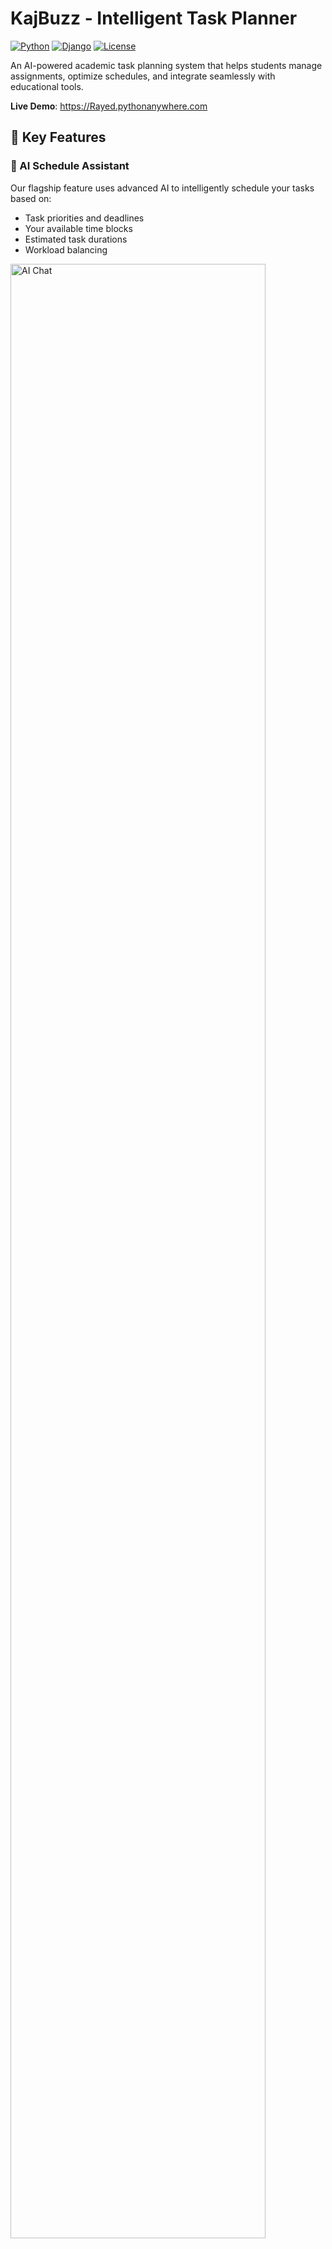 # KajBuzz - Intelligent Task Planner

[![Python](https://img.shields.io/badge/Python-3.13.1-blue.svg)](https://www.python.org/downloads/)
[![Django](https://img.shields.io/badge/Django-5.2.4-092E20?logo=django)](https://www.djangoproject.com/)
[![License](https://img.shields.io/badge/license-MIT-green)](LICENSE)

An AI-powered academic task planning system that helps students manage assignments, optimize schedules, and integrate seamlessly with educational tools.

**Live Demo**: https://Rayed.pythonanywhere.com

## 🌟 Key Features

### 🤖 AI Schedule Assistant
Our flagship feature uses advanced AI to intelligently schedule your tasks based on:
- Task priorities and deadlines
- Your available time blocks
- Estimated task durations
- Workload balancing

<img src="https://github.com/user-attachments/assets/bde9a136-3633-4a45-a19e-8e45dfdb4d6e" alt="AI Chat" width="90%">

*AI Chat Interface - Discuss your schedule and get intelligent recommendations*

### 📅 Smart Scheduling Engine
Automatically places tasks in optimal time slots while respecting your availability and preventing overbooking.

<img src="https://github.com/user-attachments/assets/934cb241-b988-4de7-becd-457a4f16f231" alt="Calendar View" width="45%">
  <img src="https://github.com/user-attachments/assets/a1361a2f-9a70-4294-ae40-38c7a813163f" alt="Calendar Ai-Suggestion" width="45%">

*Calendar View - Visualize your scheduled tasks and available time blocks*

### 🔗 Seamless Integrations
- **Google Calendar**: Bi-directional sync keeps your schedule consistent across platforms
- **Canvas LMS**: Automatically imports assignments and deadlines from your courses

### 🍅 Productivity Tracking
Built-in Pomodoro timer helps you maintain focus and track time spent on tasks.

### 📊 Analytics & Insights
Get insights into your productivity patterns and scheduling optimization history.

## 🚀 Getting Started

### Prerequisites
- Python 3.13+
- MySQL 8.0+
- Node.js (for frontend asset compilation)

### Installation

1. Clone the repository:
   ```bash
   git clone https://github.com/barshon-basak/intelligent_task_planner.git
   cd intelligent_task_planner
   ```

2. Install dependencies:
   ```bash
   pip install -r requirements.txt
   npm install
   ```

3. Set up environment variables:
   ```bash
   cp env_example.txt .env
   # Edit .env with your configuration
   ```

4. Run migrations:
   ```bash
   python manage.py migrate
   ```

5. Start the development server:
   ```bash
   python manage.py runserver
   ```

## 🎯 Core Functionality

### AI-Powered Task Scheduling
The AI analyzes your tasks and available time to create an optimized schedule:
- Prioritizes urgent tasks automatically
- Respects your defined availability
- Splits large tasks across multiple time blocks when needed
- Provides confidence scores and reasoning for each suggestion

### Intelligent Overload Detection
The system alerts you when your workload exceeds available time and provides actionable recommendations to rebalance your schedule.

### Natural Language Interaction
Chat with our AI assistant to discuss your schedule, ask questions about your tasks, and get personalized productivity recommendations.

## 🛠️ Technology Stack

- **Backend**: Python 3.13, Django 5.2
- **Frontend**: HTMX, Alpine.js, TailwindCSS
- **Database**: MySQL 8.0+
- **AI Integration**: OpenRouter API
- **Task Queue**: Django-Q2
- **Authentication**: Django-allauth with Google OAuth

## 📸 Screenshots

<!-- Add your screenshots here -->
<div style="display: flex; flex-wrap: wrap; gap: 10px;">
  <img src="https://github.com/user-attachments/assets/6564ba27-cca3-4672-a550-1cdab5518242" alt="Dashboard" width="45%">
  <img src="https://github.com/user-attachments/assets/f56c16f9-838d-4989-b75e-318bd5064631" alt="Kanban Board" width="45%">
  <img src="https://github.com/user-attachments/assets/2d4f69dd-b3e6-49aa-88e1-b6c235cfd225" alt="Dark Mode Kanban" width="45%">
  <img src="https://github.com/user-attachments/assets/bde9a136-3633-4a45-a19e-8e45dfdb4d6e" alt="AI Chat" width="45%">
  <img src="https://github.com/user-attachments/assets/5e57d3ff-d7af-4472-9601-0dc54e5be250" alt="LMS Canvas Integration" width="45%">
  <img src="https://github.com/user-attachments/assets/934cb241-b988-4de7-becd-457a4f16f231" alt="Calendar View" width="45%">
  <img src="https://github.com/user-attachments/assets/a1361a2f-9a70-4294-ae40-38c7a813163f" alt="Calendar Ai-Suggestion" width="45%">
  <img src="https://github.com/user-attachments/assets/8dcca8ed-f2e0-49c5-b389-88cb5deba350" alt="Habits" width="45%">
</div>

## 📄 PDF Export
Generate professional PDF schedules for sharing and printing.

## 🔐 Security
- Secure authentication with Google OAuth
- API key protection for external services
- Data encryption for sensitive information

## 🤝 Contributing
Contributions are welcome! Please feel free to submit a Pull Request.

## 📄 License
This project is licensed under the MIT License - see the [LICENSE](LICENSE) file for details.

## 🙏 Acknowledgments
- Thanks to all contributors who have helped shape this project
- OpenRouter for providing the AI capabilities
- PythonAnywhere for hosting platform